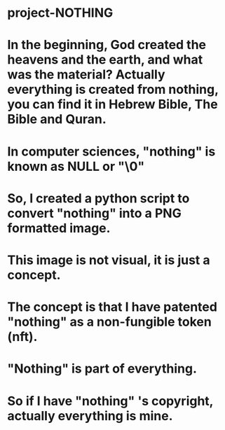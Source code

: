 # project-NOTHING

# In the beginning, God created the heavens and the earth, and what was the material? Actually everything is created from nothing, you can find it in Hebrew Bible, The Bible and Quran.

 

# In computer sciences, "nothing" is known as NULL or "\0"

# So, I created a python script to convert "nothing" into a PNG formatted image.

# This image is not visual, it is just a concept.

# The concept is that I have patented "nothing" as a non-fungible token (nft).

 

# "Nothing" is part of everything.

# So if I have "nothing" 's copyright,  actually everything is mine.
